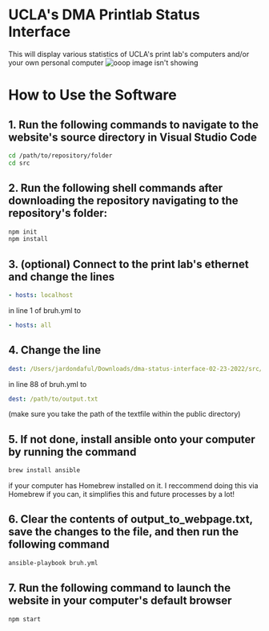 # UCLA's DMA Printlab Status Interface

This will display various statistics of UCLA's print lab's computers and/or your own personal computer
![ooop image isn't showing](src/Screenshot_2023-02-28_at_16-45-59_React_App.png)

# How to Use the Software

## 1. Run the following commands to navigate to the website's source directory in Visual Studio Code
```sh
cd /path/to/repository/folder
cd src
```

## 2. Run the following shell commands after downloading the repository navigating to the repository's folder: 
```sh
npm init
npm install
```

## 3. (optional) Connect to the print lab's ethernet and change the lines 

```yml
- hosts: localhost
```
  in line 1 of bruh.yml to 

```yml
- hosts: all
```

## 4. Change the line 
```yml
dest: /Users/jardondaful/Downloads/dma-status-interface-02-23-2022/src/output_for_webpage.txt
```
in line 88 of bruh.yml to 
```yml
dest: /path/to/output.txt
```
(make sure you take the path of the textfile within the public directory)
## 5. If not done, install ansible onto your computer by running the command 
```sh
brew install ansible
```
if your computer has Homebrew installed on it. I reccommend doing this via Homebrew if you can, it simplifies this and future processes by a  lot!

## 6. Clear the contents of output_to_webpage.txt, save the changes to the file, and then run the following command 
```sh
ansible-playbook bruh.yml
```

## 7. Run the following command to launch the website in your computer's default browser
```sh
npm start
```
